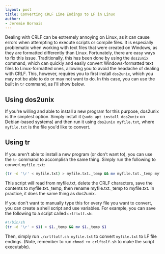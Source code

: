 ```yaml
---
layout: post
title: Converting CRLF Line Endings to LF in Linux
author:
- Jeremie Bornais
---
```


Dealing with CRLF can be extremely annoying on Linux, as it can cause errors when attempting to execute scripts or compile files. It is especially problematic when working with text files that were created on Windows, as they are formatted differently than Linux. Fortunately, there are easy ways to fix this issue. Traditionally, this has been done by using the `dos2unix` command, which can quickly and easily convert Windows-formatted text files to Linux-formatted ones, allowing you to avoid the headache of dealing with CRLF. This, however, requires you to first install `dos2unix`, which you may not be able to do or may not want to do. In this case, you can use the built in `tr` command, as I'll show below.

## Using dos2unix

If you're willing and able to install a new program for this purpose, dos2unix is the simplest option. Simply install it (`sudo apt install dos2unix` on Debian-based systems) and then run it using `dos2unix myfile.txt`, where `myfile.txt` is the file you'd like to convert.

## Using tr

If you aren't able to install a new program (or don't want to), you can use the `tr` command to accomplish the same thing. Simply run the following to convert `myfile.txt`:

```sh
(tr -d '\r' < myfile.txt) > myfile.txt._temp && mv myfile.txt._temp myfile.txt
```

This script will read from myfile.txt, delete the CRLF characters, save the contents to myfile.txt._temp, then rename myfile.txt._temp to myfile.txt. In practice, it does the same thing as dos2unix.

If you don't want to manually type this for every file you want to convert, you can create a shell script and use variables. For example, you can save the following to a script called `crlftolf.sh`:

```sh
#!/bin/sh
(tr -d '\r' < $1) > $1._temp && mv $1._temp $1
```

Then, simply run `./crlftolf.sh myfile.txt` to convert `myfile.txt` to LF file endings. (Note, remember to run `chmod +x crlftolf.sh` to make the script executable).
